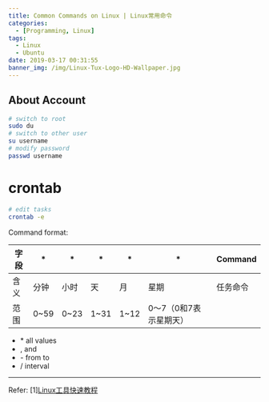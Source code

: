 ```yaml
---
title: Common Commands on Linux | Linux常用命令
categories:
  - [Programming, Linux]
tags:
  - Linux
  - Ubuntu
date: 2019-03-17 00:31:55
banner_img: /img/Linux-Tux-Logo-HD-Wallpaper.jpg
---
```


## About Account

```bash
# switch to root
sudo du
# switch to other user
su username
# modify password
passwd username
```

# crontab

```bash
# edit tasks
crontab -e
```

Command format:

| 字段 | *    | *    | *    | *    | *             | Command |
|----|------|------|------|------|---------------|---------|
| 含义 | 分钟   | 小时   | 天    | 月    | 星期            | 任务命令    |
| 范围 | 0~59 | 0~23 | 1~31 | 1~12 | 0～7（0和7表示星期天） |         |

* \* all values
* , and 
* \- from to
* / interval

----

Refer:
[1][Linux工具快速教程](https://linuxtools-rst.readthedocs.io/zh_CN/latest/index.html)